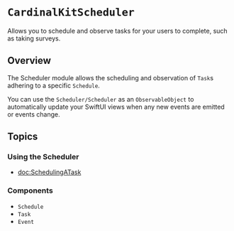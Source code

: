 # ``CardinalKitScheduler``

<!--
                  
This source file is part of the CardinalKit open-source project

SPDX-FileCopyrightText: 2022 Stanford University and the project authors (see CONTRIBUTORS.md)

SPDX-License-Identifier: MIT
             
-->

Allows you to schedule and observe tasks for your users to complete, such as taking surveys.

## Overview

The Scheduler module allows the scheduling and observation of ``Task``s adhering to a specific ``Schedule``. 

You can use the ``Scheduler/Scheduler`` as an `ObservableObject` to automatically update your SwiftUI views when any new events are emitted or events change.

## Topics

### Using the Scheduler

- <doc:SchedulingATask>

### Components

- ``Schedule``
- ``Task``
- ``Event``
